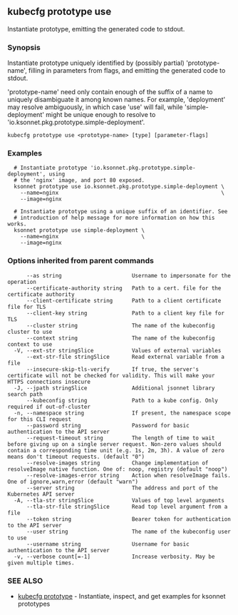 ## kubecfg prototype use

Instantiate prototype, emitting the generated code to stdout.

### Synopsis


Instantiate prototype uniquely identified by (possibly partial)
'prototype-name', filling in parameters from flags, and emitting the generated
code to stdout.

'prototype-name' need only contain enough of the suffix of a name to uniquely
disambiguate it among known names. For example, 'deployment' may resolve
ambiguously, in which case 'use' will fail, while 'simple-deployment' might be
unique enough to resolve to 'io.ksonnet.pkg.prototype.simple-deployment'.

```
kubecfg prototype use <prototype-name> [type] [parameter-flags]
```

### Examples

```
  # Instantiate prototype 'io.ksonnet.pkg.prototype.simple-deployment', using
  # the 'nginx' image, and port 80 exposed.
  ksonnet prototype use io.ksonnet.pkg.prototype.simple-deployment \
    --name=nginx                                                   \
    --image=nginx

  # Instantiate prototype using a unique suffix of an identifier. See
  # introduction of help message for more information on how this works.
  ksonnet prototype use simple-deployment \
    --name=nginx                          \
    --image=nginx
```

### Options inherited from parent commands

```
      --as string                      Username to impersonate for the operation
      --certificate-authority string   Path to a cert. file for the certificate authority
      --client-certificate string      Path to a client certificate file for TLS
      --client-key string              Path to a client key file for TLS
      --cluster string                 The name of the kubeconfig cluster to use
      --context string                 The name of the kubeconfig context to use
  -V, --ext-str stringSlice            Values of external variables
      --ext-str-file stringSlice       Read external variable from a file
      --insecure-skip-tls-verify       If true, the server's certificate will not be checked for validity. This will make your HTTPS connections insecure
  -J, --jpath stringSlice              Additional jsonnet library search path
      --kubeconfig string              Path to a kube config. Only required if out-of-cluster
  -n, --namespace string               If present, the namespace scope for this CLI request
      --password string                Password for basic authentication to the API server
      --request-timeout string         The length of time to wait before giving up on a single server request. Non-zero values should contain a corresponding time unit (e.g. 1s, 2m, 3h). A value of zero means don't timeout requests. (default "0")
      --resolve-images string          Change implementation of resolveImage native function. One of: noop, registry (default "noop")
      --resolve-images-error string    Action when resolveImage fails. One of ignore,warn,error (default "warn")
      --server string                  The address and port of the Kubernetes API server
  -A, --tla-str stringSlice            Values of top level arguments
      --tla-str-file stringSlice       Read top level argument from a file
      --token string                   Bearer token for authentication to the API server
      --user string                    The name of the kubeconfig user to use
      --username string                Username for basic authentication to the API server
  -v, --verbose count[=-1]             Increase verbosity. May be given multiple times.
```

### SEE ALSO
* [kubecfg prototype](kubecfg_prototype.md)	 - Instantiate, inspect, and get examples for ksonnet prototypes


